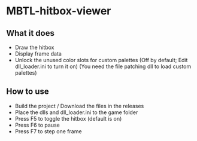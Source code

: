 # MBTL-hitbox-viewer

## What it does
* Draw the hitbox
* Display frame data
* Unlock the unused color slots for custom palettes (Off by default; Edit dll_loader.ini to turn it on) (You need the file patching dll to load custom palettes)

## How to use
* Build the project / Download the files in the releases
* Place the dlls and dll_loader.ini to the game folder 
* Press F5 to toggle the hitbox (default is on)
* Press F6 to pause
* Press F7 to step one frame
